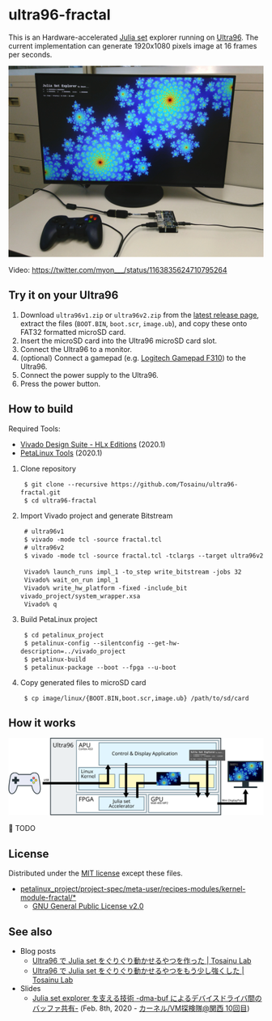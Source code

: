 ultra96-fractal
===============

This is an Hardware-accelerated [Julia set][julia set] explorer running on [Ultra96][ultra96]. The current implementation can generate 1920x1080 pixels image at 16 frames per seconds.

![Picture][picture]

Video: <https://twitter.com/myon___/status/1163835624710795264>

## Try it on your Ultra96

1. Download `ultra96v1.zip` or `ultra96v2.zip` from the [latest release page][latest release], extract the files (`BOOT.BIN`, `boot.scr`, `image.ub`), and copy these onto FAT32 formatted microSD card.
2. Insert the microSD card into the Ultra96 microSD card slot.
3. Connect the Ultra96 to a monitor.
4. (optional) Connect a gamepad (e.g. [Logitech Gamepad F310][f310]) to the Ultra96.
5. Connect the power supply to the Ultra96.
6. Press the power button.

## How to build

Required Tools:

- [Vivado Design Suite - HLx Editions][vivado] (2020.1)
- [PetaLinux Tools][petalinux] (2020.1)

1. Clone repository

        $ git clone --recursive https://github.com/Tosainu/ultra96-fractal.git
        $ cd ultra96-fractal

2. Import Vivado project and generate Bitstream

        # ultra96v1
        $ vivado -mode tcl -source fractal.tcl
        # ultra96v2
        $ vivado -mode tcl -source fractal.tcl -tclargs --target ultra96v2

        Vivado% launch_runs impl_1 -to_step write_bitstream -jobs 32
        Vivado% wait_on_run impl_1
        Vivado% write_hw_platform -fixed -include_bit vivado_project/system_wrapper.xsa
        Vivado% q

3. Build PetaLinux project

        $ cd petalinux_project
        $ petalinux-config --silentconfig --get-hw-description=../vivado_project
        $ petalinux-build
        $ petalinux-package --boot --fpga --u-boot

4. Copy generated files to microSD card

        $ cp image/linux/{BOOT.BIN,boot.scr,image.ub} /path/to/sd/card

## How it works

![Block diagram][block diagram]

:construction: TODO

## License

Distributed under the [MIT license](https://github.com/Tosainu/ultra96-fractal/blob/master/LICENSE) except these files.

- [petalinux_project/project-spec/meta-user/recipes-modules/kernel-module-fractal/*](https://github.com/Tosainu/ultra96-fractal/tree/master/petalinux_project/project-spec/meta-user/recipes-modules/kernel-module-fractal)
    - [GNU General Public License v2.0](https://github.com/Tosainu/ultra96-fractal/blob/master/petalinux_project/project-spec/meta-user/recipes-modules/kernel-module-fractal/files/COPYING)

## See also

- Blog posts
    - [Ultra96 で Julia set をぐりぐり動かせるやつを作った | Tosainu Lab](https://blog.myon.info/entry/2019/05/15/ultra96-julia-set-explorer/)
    - [Ultra96 で Julia set をぐりぐり動かせるやつをもう少し強くした | Tosainu Lab](https://blog.myon.info/entry/2019/08/29/ultra96-julia-set-explorer-2/)
- Slides
    - [Julia set explorer を支える技術 -dma-buf によるデバイスドライバ間のバッファ共有-](https://l.myon.info/kernelvm-kansai-10) (Feb. 8th, 2020 - [カーネル/VM探検隊@関西 10回目](https://connpass.com/event/161201/))

[julia set]: https://en.wikipedia.org/wiki/Julia_set
[ultra96]: https://www.96boards.org/product/ultra96/
[picture]: https://github.com/Tosainu/ultra96-fractal/blob/master/images/IMG_20190827_143055-3.jpg
[block diagram]: https://github.com/Tosainu/ultra96-fractal/blob/master/images/block.svg
[latest release]: https://github.com/Tosainu/ultra96-fractal/releases/latest
[f310]: https://www.logitechg.com/en-roeu/products/gamepads/f310-gamepad.html
[vivado]: https://www.xilinx.com/products/design-tools/vivado.html
[petalinux]: https://www.xilinx.com/products/design-tools/embedded-software/petalinux-sdk.html
